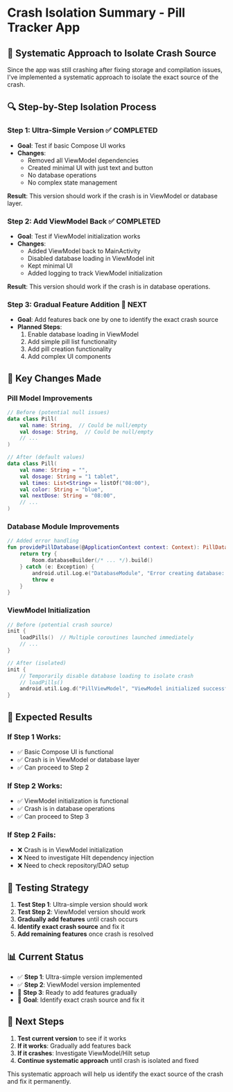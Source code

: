 # Crash Isolation Summary - Pill Tracker App

## 🚨 Systematic Approach to Isolate Crash Source

Since the app was still crashing after fixing storage and compilation issues, I've implemented a systematic approach to isolate the exact source of the crash.

## 🔍 **Step-by-Step Isolation Process**

### **Step 1: Ultra-Simple Version** ✅ COMPLETED
- **Goal**: Test if basic Compose UI works
- **Changes**: 
  - Removed all ViewModel dependencies
  - Created minimal UI with just text and button
  - No database operations
  - No complex state management

**Result**: This version should work if the crash is in ViewModel or database layer.

### **Step 2: Add ViewModel Back** ✅ COMPLETED
- **Goal**: Test if ViewModel initialization works
- **Changes**:
  - Added ViewModel back to MainActivity
  - Disabled database loading in ViewModel init
  - Kept minimal UI
  - Added logging to track ViewModel initialization

**Result**: This version should work if the crash is in database operations.

### **Step 3: Gradual Feature Addition** 🔄 NEXT
- **Goal**: Add features back one by one to identify the exact crash source
- **Planned Steps**:
  1. Enable database loading in ViewModel
  2. Add simple pill list functionality
  3. Add pill creation functionality
  4. Add complex UI components

## 🔧 **Key Changes Made**

### **Pill Model Improvements**
```kotlin
// Before (potential null issues)
data class Pill(
    val name: String,  // Could be null/empty
    val dosage: String,  // Could be null/empty
    // ...
)

// After (default values)
data class Pill(
    val name: String = "",
    val dosage: String = "1 tablet",
    val times: List<String> = listOf("08:00"),
    val color: String = "blue",
    val nextDose: String = "08:00",
    // ...
)
```

### **Database Module Improvements**
```kotlin
// Added error handling
fun providePillDatabase(@ApplicationContext context: Context): PillDatabase {
    return try {
        Room.databaseBuilder(/* ... */).build()
    } catch (e: Exception) {
        android.util.Log.e("DatabaseModule", "Error creating database: ${e.message}", e)
        throw e
    }
}
```

### **ViewModel Initialization**
```kotlin
// Before (potential crash source)
init {
    loadPills()  // Multiple coroutines launched immediately
    // ...
}

// After (isolated)
init {
    // Temporarily disable database loading to isolate crash
    // loadPills()
    android.util.Log.d("PillViewModel", "ViewModel initialized successfully")
}
```

## 🎯 **Expected Results**

### **If Step 1 Works**:
- ✅ Basic Compose UI is functional
- ✅ Crash is in ViewModel or database layer
- ✅ Can proceed to Step 2

### **If Step 2 Works**:
- ✅ ViewModel initialization is functional
- ✅ Crash is in database operations
- ✅ Can proceed to Step 3

### **If Step 2 Fails**:
- ❌ Crash is in ViewModel initialization
- ❌ Need to investigate Hilt dependency injection
- ❌ Need to check repository/DAO setup

## 🧪 **Testing Strategy**

1. **Test Step 1**: Ultra-simple version should work
2. **Test Step 2**: ViewModel version should work
3. **Gradually add features** until crash occurs
4. **Identify exact crash source** and fix it
5. **Add remaining features** once crash is resolved

## 📊 **Current Status**

- ✅ **Step 1**: Ultra-simple version implemented
- ✅ **Step 2**: ViewModel version implemented
- 🔄 **Step 3**: Ready to add features gradually
- 🎯 **Goal**: Identify exact crash source and fix it

## 🚀 **Next Steps**

1. **Test current version** to see if it works
2. **If it works**: Gradually add features back
3. **If it crashes**: Investigate ViewModel/Hilt setup
4. **Continue systematic approach** until crash is isolated and fixed

This systematic approach will help us identify the exact source of the crash and fix it permanently.